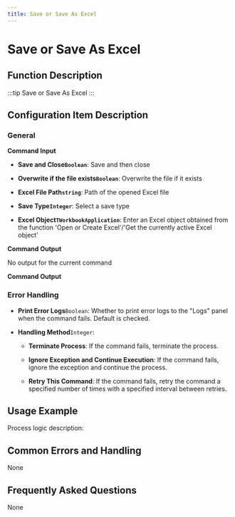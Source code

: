 ```yaml
---
title: Save or Save As Excel
---
```


# Save or Save As Excel

## Function Description

:::tip 
Save or Save As Excel
:::

## Configuration Item Description

### General

**Command Input**

- **Save and Close`Boolean`**: Save and then close

- **Overwrite if the file exists`Boolean`**: Overwrite the file if it exists

- **Excel File Path`string`**: Path of the opened Excel file

- **Save Type`Integer`**: Select a save type

- **Excel Object`TWorkbookApplication`**: Enter an Excel object obtained from the function 'Open or Create Excel'/'Get the currently active Excel object'


**Command Output**

No output for the current command


**Command Output**

### Error Handling

- **Print Error Logs**`Boolean`: Whether to print error logs to the "Logs" panel when the command fails. Default is checked. 

- **Handling Method**`Integer`:

    - **Terminate Process**: If the command fails, terminate the process.

    - **Ignore Exception and Continue Execution**: If the command fails, ignore the exception and continue the process.

    - **Retry This Command**: If the command fails, retry the command a specified number of times with a specified interval between retries.

## Usage Example

Process logic description:

## Common Errors and Handling

None

## Frequently Asked Questions

None

